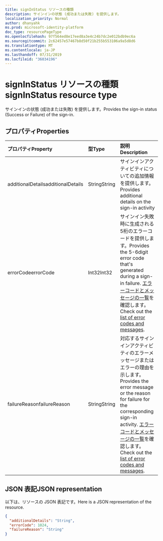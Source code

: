 ```yaml
---
title: signInStatus リソースの種類
description: サインインの状態 (成功または失敗) を提供します。
localization_priority: Normal
author: dhanyahk
ms.prod: microsoft-identity-platform
doc_type: resourcePageType
ms.openlocfilehash: 97f564ed8e17eed8a3e4c24b7dc2e012bdb9ec6a
ms.sourcegitcommit: 2c62457e57467b8d50f21b255b553106a9a5d8d6
ms.translationtype: MT
ms.contentlocale: ja-JP
ms.lasthandoff: 07/31/2019
ms.locfileid: "36034196"
---
```

# <a name="signinstatus-resource-type"></a><span data-ttu-id="5c594-103">signInStatus リソースの種類</span><span class="sxs-lookup"><span data-stu-id="5c594-103">signInStatus resource type</span></span>

<span data-ttu-id="5c594-104">サインインの状態 (成功または失敗) を提供します。</span><span class="sxs-lookup"><span data-stu-id="5c594-104">Provides the sign-in status (Success or Failure) of the sign-in.</span></span>

## <a name="properties"></a><span data-ttu-id="5c594-105">プロパティ</span><span class="sxs-lookup"><span data-stu-id="5c594-105">Properties</span></span>

| <span data-ttu-id="5c594-106">プロパティ</span><span class="sxs-lookup"><span data-stu-id="5c594-106">Property</span></span>     | <span data-ttu-id="5c594-107">型</span><span class="sxs-lookup"><span data-stu-id="5c594-107">Type</span></span>   |<span data-ttu-id="5c594-108">説明</span><span class="sxs-lookup"><span data-stu-id="5c594-108">Description</span></span>|
|:---------------|:--------|:----------|
|<span data-ttu-id="5c594-109">additionalDetails</span><span class="sxs-lookup"><span data-stu-id="5c594-109">additionalDetails</span></span>|<span data-ttu-id="5c594-110">String</span><span class="sxs-lookup"><span data-stu-id="5c594-110">String</span></span>|<span data-ttu-id="5c594-111">サインインアクティビティについての追加情報を提供します。</span><span class="sxs-lookup"><span data-stu-id="5c594-111">Provides additional details on the sign-in activity</span></span>|
|<span data-ttu-id="5c594-112">errorCode</span><span class="sxs-lookup"><span data-stu-id="5c594-112">errorCode</span></span>|<span data-ttu-id="5c594-113">Int32</span><span class="sxs-lookup"><span data-stu-id="5c594-113">Int32</span></span>|<span data-ttu-id="5c594-114">サインイン失敗時に生成される5桁のエラーコードを提供します。</span><span class="sxs-lookup"><span data-stu-id="5c594-114">Provides the 5-6digit error code that's generated during a sign-in failure.</span></span> <span data-ttu-id="5c594-115">[エラーコードとメッセージの一覧](https://docs.microsoft.com/en-us/azure/active-directory/active-directory-reporting-activity-sign-ins-errors)を確認します。</span><span class="sxs-lookup"><span data-stu-id="5c594-115">Check out the [list of error codes and messages](https://docs.microsoft.com/en-us/azure/active-directory/active-directory-reporting-activity-sign-ins-errors).</span></span>|
|<span data-ttu-id="5c594-116">failureReason</span><span class="sxs-lookup"><span data-stu-id="5c594-116">failureReason</span></span>|<span data-ttu-id="5c594-117">String</span><span class="sxs-lookup"><span data-stu-id="5c594-117">String</span></span>|<span data-ttu-id="5c594-118">対応するサインインアクティビティのエラーメッセージまたはエラーの理由を示します。</span><span class="sxs-lookup"><span data-stu-id="5c594-118">Provides the error message or the reason for failure for the corresponding sign-in activity.</span></span> <span data-ttu-id="5c594-119">[エラーコードとメッセージの一覧](https://docs.microsoft.com/en-us/azure/active-directory/active-directory-reporting-activity-sign-ins-errors)を確認します。</span><span class="sxs-lookup"><span data-stu-id="5c594-119">Check out the [list of error codes and messages](https://docs.microsoft.com/en-us/azure/active-directory/active-directory-reporting-activity-sign-ins-errors).</span></span>|

## <a name="json-representation"></a><span data-ttu-id="5c594-120">JSON 表記</span><span class="sxs-lookup"><span data-stu-id="5c594-120">JSON representation</span></span>

<span data-ttu-id="5c594-121">以下は、リソースの JSON 表記です。</span><span class="sxs-lookup"><span data-stu-id="5c594-121">Here is a JSON representation of the resource.</span></span>

<!-- {
  "blockType": "resource",
  "optionalProperties": [

  ],
  "@odata.type": "microsoft.graph.signInStatus"
}-->

```json
{
  "additionalDetails": "String",
  "errorCode": 1024,
  "failureReason": "String"
}

```

<!-- uuid: 8fcb5dbc-d5aa-4681-8e31-b001d5168d79
2015-10-25 14:57:30 UTC -->
<!-- {
  "type": "#page.annotation",
  "description": "signInStatus resource",
  "keywords": "",
  "section": "documentation",
  "tocPath": ""
}-->
